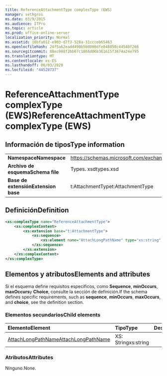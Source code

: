```yaml
---
title: ReferenceAttachmentType complexType (EWS)
manager: sethgros
ms.date: 03/9/2015
ms.audience: ITPro
ms.topic: article
ms.prod: office-online-server
localization_priority: Normal
ms.assetid: 18bfa012-e903-d7f3-528a-31ccceb65463
ms.openlocfilehash: 24f5a62eadd490b5b0000dfe048850c44540f266
ms.sourcegitcommit: 88ec988f2bb67c1866d06b361615f3674a24e795
ms.translationtype: MT
ms.contentlocale: es-ES
ms.lasthandoff: 06/03/2020
ms.locfileid: "44528737"
---
```

# <a name="referenceattachmenttype-complextype-ews"></a><span data-ttu-id="614da-102">ReferenceAttachmentType complexType (EWS)</span><span class="sxs-lookup"><span data-stu-id="614da-102">ReferenceAttachmentType complexType (EWS)</span></span>

## <a name="type-information"></a><span data-ttu-id="614da-103">Información de tipos</span><span class="sxs-lookup"><span data-stu-id="614da-103">Type information</span></span>

|||
|:-----|:-----|
|<span data-ttu-id="614da-104">**Namespace**</span><span class="sxs-lookup"><span data-stu-id="614da-104">**Namespace**</span></span> <br/> |https://schemas.microsoft.com/exchange/services/2006/types  <br/> |
|<span data-ttu-id="614da-105">**Archivo de esquema**</span><span class="sxs-lookup"><span data-stu-id="614da-105">**Schema file**</span></span> <br/> |<span data-ttu-id="614da-106">Types. xsd</span><span class="sxs-lookup"><span data-stu-id="614da-106">types.xsd</span></span>  <br/> |
|<span data-ttu-id="614da-107">**Base de extensión**</span><span class="sxs-lookup"><span data-stu-id="614da-107">**Extension base**</span></span> <br/> |<span data-ttu-id="614da-108">t:AttachmentType</span><span class="sxs-lookup"><span data-stu-id="614da-108">t:AttachmentType</span></span>  <br/> |
   
## <a name="definition"></a><span data-ttu-id="614da-109">Definición</span><span class="sxs-lookup"><span data-stu-id="614da-109">Definition</span></span>

```XML
<xs:complexType name="ReferenceAttachmentType">
    <xs:complexContent>
        <xs:extension base="t:AttachmentType">
            <xs:sequence>
                <xs:element name="AttachLongPathName" type="xs:string" maxOccurs="1" minOccurs="0"></xs:element>
            </xs:sequence>
        </xs:extension>
    </xs:complexContent>
</xs:complexType>

```

## <a name="elements-and-attributes"></a><span data-ttu-id="614da-110">Elementos y atributos</span><span class="sxs-lookup"><span data-stu-id="614da-110">Elements and attributes</span></span>

<span data-ttu-id="614da-111">Si el esquema define requisitos específicos, como **Sequence**, **minOccurs**, **maxOccurs**y **Choice**, consulte la sección de definición.</span><span class="sxs-lookup"><span data-stu-id="614da-111">If the schema defines specific requirements, such as **sequence**, **minOccurs**, **maxOccurs**, and **choice**, see the definition section.</span></span> 
  
### <a name="child-elements"></a><span data-ttu-id="614da-112">Elementos secundarios</span><span class="sxs-lookup"><span data-stu-id="614da-112">Child elements</span></span>

|<span data-ttu-id="614da-113">**Elemento**</span><span class="sxs-lookup"><span data-stu-id="614da-113">**Element**</span></span>|<span data-ttu-id="614da-114">**Tipo**</span><span class="sxs-lookup"><span data-stu-id="614da-114">**Type**</span></span>|<span data-ttu-id="614da-115">**Descripción**</span><span class="sxs-lookup"><span data-stu-id="614da-115">**Description**</span></span>|
|:-----|:-----|:-----|
|[<span data-ttu-id="614da-116">AttachLongPathName</span><span class="sxs-lookup"><span data-stu-id="614da-116">AttachLongPathName</span></span>](attachlongpathname.md) <br/> |<span data-ttu-id="614da-117">XS: String</span><span class="sxs-lookup"><span data-stu-id="614da-117">xs:string</span></span>  <br/> ||
   
### <a name="attributes"></a><span data-ttu-id="614da-118">Atributos</span><span class="sxs-lookup"><span data-stu-id="614da-118">Attributes</span></span>

<span data-ttu-id="614da-119">Ninguno.</span><span class="sxs-lookup"><span data-stu-id="614da-119">None.</span></span>
  

